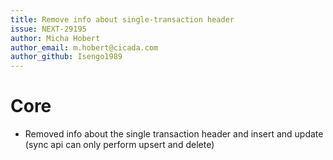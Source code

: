 ```yaml
---
title: Remove info about single-transaction header
issue: NEXT-29195
author: Micha Hobert
author_email: m.hobert@cicada.com
author_github: Isengo1989
---
```

# Core
* Removed info about the single transaction header and insert and update (sync api can only perform upsert and delete)
